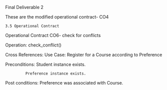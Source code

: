 
Final Deliverable 2



These are the modified operational contract- CO4





    3.5 Operational Contract
   
   
   
 Operational Contract  CO6- check for conflicts
 
 
 
 
Operation: check_conflict()



Cross References: Use Case: Register for a Course according to Preference




Preconditions:  Student instance exists.


		  	 Preference instance exists.
		  	 
		  	 
		  	 
Post conditions: Preference was associated with Course.
